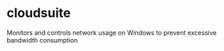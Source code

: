 # cloudsuite
Monitors and controls network usage on Windows to prevent excessive bandwidth consumption
